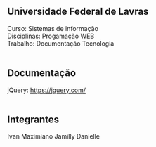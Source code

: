 ## Universidade Federal de Lavras
Curso: Sistemas de informação <br>
Disciplinas: Progamação WEB <br>
Trabalho: Documentação Tecnologia
<br><br>
## Documentação
jQuery: https://jquery.com/
<br><br>
## Integrantes
Ivan Maximiano
Jamilly Danielle
